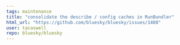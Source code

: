 ```yaml
---
tags: maintenance
title: "consolidate the describe / config caches in RunBundler"
html_url: "https://github.com/bluesky/bluesky/issues/1488"
user: tacaswell
repo: bluesky/bluesky
---
```


